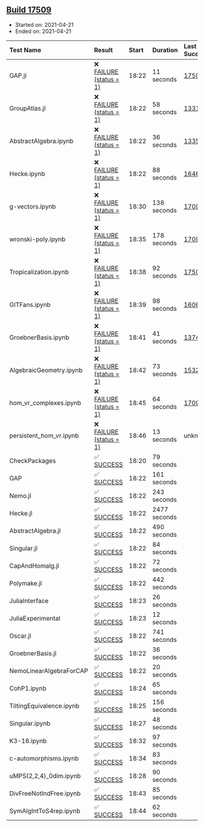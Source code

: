 ## [Build 17509](https://oscarci.mathematik.uni-kl.de/job/oscar/17509/)

* Started on: 2021-04-21
* Ended on: 2021-04-21

| Test Name    | Result | Start | Duration | Last Success | First Failure |
|:-------------|:-------|:------|:---------|:-------------|:--------------|
| GAP.jl | ❌ [FAILURE (status = 1)](https://oscarci.mathematik.uni-kl.de/job/oscar/17509/artifact/logs/build-17509/GAP.jl.log) | 18:22 | 11 seconds | [17508](https://oscarci.mathematik.uni-kl.de/job/oscar/17508/) | [17509](https://oscarci.mathematik.uni-kl.de/job/oscar/17509/) |
| GroupAtlas.jl | ❌ [FAILURE (status = 1)](https://oscarci.mathematik.uni-kl.de/job/oscar/17509/artifact/logs/build-17509/GroupAtlas.jl.log) | 18:22 | 58 seconds | [13311](https://oscarci.mathematik.uni-kl.de/job/oscar/13311/) | [13312](https://oscarci.mathematik.uni-kl.de/job/oscar/13312/) |
| AbstractAlgebra.ipynb | ❌ [FAILURE (status = 1)](https://oscarci.mathematik.uni-kl.de/job/oscar/17509/artifact/logs/build-17509/AbstractAlgebra.ipynb.log) | 18:22 | 36 seconds | [13355](https://oscarci.mathematik.uni-kl.de/job/oscar/13355/) | [13356](https://oscarci.mathematik.uni-kl.de/job/oscar/13356/) |
| Hecke.ipynb | ❌ [FAILURE (status = 1)](https://oscarci.mathematik.uni-kl.de/job/oscar/17509/artifact/logs/build-17509/Hecke.ipynb.log) | 18:22 | 88 seconds | [16463](https://oscarci.mathematik.uni-kl.de/job/oscar/16463/) | [16464](https://oscarci.mathematik.uni-kl.de/job/oscar/16464/) |
| g-vectors.ipynb | ❌ [FAILURE (status = 1)](https://oscarci.mathematik.uni-kl.de/job/oscar/17509/artifact/logs/build-17509/g-vectors.ipynb.log) | 18:30 | 138 seconds | [17099](https://oscarci.mathematik.uni-kl.de/job/oscar/17099/) | [17100](https://oscarci.mathematik.uni-kl.de/job/oscar/17100/) |
| wronski-poly.ipynb | ❌ [FAILURE (status = 1)](https://oscarci.mathematik.uni-kl.de/job/oscar/17509/artifact/logs/build-17509/wronski-poly.ipynb.log) | 18:35 | 178 seconds | [17098](https://oscarci.mathematik.uni-kl.de/job/oscar/17098/) | [17099](https://oscarci.mathematik.uni-kl.de/job/oscar/17099/) |
| Tropicalization.ipynb | ❌ [FAILURE (status = 1)](https://oscarci.mathematik.uni-kl.de/job/oscar/17509/artifact/logs/build-17509/Tropicalization.ipynb.log) | 18:38 | 92 seconds | [17508](https://oscarci.mathematik.uni-kl.de/job/oscar/17508/) | [17509](https://oscarci.mathematik.uni-kl.de/job/oscar/17509/) |
| GITFans.ipynb | ❌ [FAILURE (status = 1)](https://oscarci.mathematik.uni-kl.de/job/oscar/17509/artifact/logs/build-17509/GITFans.ipynb.log) | 18:39 | 98 seconds | [16068](https://oscarci.mathematik.uni-kl.de/job/oscar/16068/) | [16069](https://oscarci.mathematik.uni-kl.de/job/oscar/16069/) |
| GroebnerBasis.ipynb | ❌ [FAILURE (status = 1)](https://oscarci.mathematik.uni-kl.de/job/oscar/17509/artifact/logs/build-17509/GroebnerBasis.ipynb.log) | 18:41 | 41 seconds | [13748](https://oscarci.mathematik.uni-kl.de/job/oscar/13748/) | [13749](https://oscarci.mathematik.uni-kl.de/job/oscar/13749/) |
| AlgebraicGeometry.ipynb | ❌ [FAILURE (status = 1)](https://oscarci.mathematik.uni-kl.de/job/oscar/17509/artifact/logs/build-17509/AlgebraicGeometry.ipynb.log) | 18:42 | 73 seconds | [15322](https://oscarci.mathematik.uni-kl.de/job/oscar/15322/) | [15323](https://oscarci.mathematik.uni-kl.de/job/oscar/15323/) |
| hom_vr_complexes.ipynb | ❌ [FAILURE (status = 1)](https://oscarci.mathematik.uni-kl.de/job/oscar/17509/artifact/logs/build-17509/hom_vr_complexes.ipynb.log) | 18:45 | 64 seconds | [17099](https://oscarci.mathematik.uni-kl.de/job/oscar/17099/) | [17100](https://oscarci.mathematik.uni-kl.de/job/oscar/17100/) |
| persistent_hom_vr.ipynb | ❌ [FAILURE (status = 1)](https://oscarci.mathematik.uni-kl.de/job/oscar/17509/artifact/logs/build-17509/persistent_hom_vr.ipynb.log) | 18:46 | 13 seconds | unknown | unknown |
| CheckPackages | ✅ [SUCCESS](https://oscarci.mathematik.uni-kl.de/job/oscar/17509/artifact/logs/build-17509/CheckPackages.log) | 18:20 | 79 seconds |  |  |
| GAP | ✅ [SUCCESS](https://oscarci.mathematik.uni-kl.de/job/oscar/17509/artifact/logs/build-17509/GAP.log) | 18:22 | 161 seconds |  |  |
| Nemo.jl | ✅ [SUCCESS](https://oscarci.mathematik.uni-kl.de/job/oscar/17509/artifact/logs/build-17509/Nemo.jl.log) | 18:22 | 243 seconds |  |  |
| Hecke.jl | ✅ [SUCCESS](https://oscarci.mathematik.uni-kl.de/job/oscar/17509/artifact/logs/build-17509/Hecke.jl.log) | 18:22 | 2477 seconds |  |  |
| AbstractAlgebra.jl | ✅ [SUCCESS](https://oscarci.mathematik.uni-kl.de/job/oscar/17509/artifact/logs/build-17509/AbstractAlgebra.jl.log) | 18:22 | 490 seconds |  |  |
| Singular.jl | ✅ [SUCCESS](https://oscarci.mathematik.uni-kl.de/job/oscar/17509/artifact/logs/build-17509/Singular.jl.log) | 18:22 | 84 seconds |  |  |
| CapAndHomalg.jl | ✅ [SUCCESS](https://oscarci.mathematik.uni-kl.de/job/oscar/17509/artifact/logs/build-17509/CapAndHomalg.jl.log) | 18:22 | 72 seconds |  |  |
| Polymake.jl | ✅ [SUCCESS](https://oscarci.mathematik.uni-kl.de/job/oscar/17509/artifact/logs/build-17509/Polymake.jl.log) | 18:22 | 442 seconds |  |  |
| JuliaInterface | ✅ [SUCCESS](https://oscarci.mathematik.uni-kl.de/job/oscar/17509/artifact/logs/build-17509/JuliaInterface.log) | 18:23 | 26 seconds |  |  |
| JuliaExperimental | ✅ [SUCCESS](https://oscarci.mathematik.uni-kl.de/job/oscar/17509/artifact/logs/build-17509/JuliaExperimental.log) | 18:23 | 12 seconds |  |  |
| Oscar.jl | ✅ [SUCCESS](https://oscarci.mathematik.uni-kl.de/job/oscar/17509/artifact/logs/build-17509/Oscar.jl.log) | 18:22 | 741 seconds |  |  |
| GroebnerBasis.jl | ✅ [SUCCESS](https://oscarci.mathematik.uni-kl.de/job/oscar/17509/artifact/logs/build-17509/GroebnerBasis.jl.log) | 18:22 | 36 seconds |  |  |
| NemoLinearAlgebraForCAP | ✅ [SUCCESS](https://oscarci.mathematik.uni-kl.de/job/oscar/17509/artifact/logs/build-17509/NemoLinearAlgebraForCAP.log) | 18:22 | 20 seconds |  |  |
| CohP1.ipynb | ✅ [SUCCESS](https://oscarci.mathematik.uni-kl.de/job/oscar/17509/artifact/logs/build-17509/CohP1.ipynb.log) | 18:24 | 65 seconds |  |  |
| TiltingEquivalence.ipynb | ✅ [SUCCESS](https://oscarci.mathematik.uni-kl.de/job/oscar/17509/artifact/logs/build-17509/TiltingEquivalence.ipynb.log) | 18:25 | 156 seconds |  |  |
| Singular.ipynb | ✅ [SUCCESS](https://oscarci.mathematik.uni-kl.de/job/oscar/17509/artifact/logs/build-17509/Singular.ipynb.log) | 18:27 | 48 seconds |  |  |
| K3-16.ipynb | ✅ [SUCCESS](https://oscarci.mathematik.uni-kl.de/job/oscar/17509/artifact/logs/build-17509/K3-16.ipynb.log) | 18:32 | 97 seconds |  |  |
| c-automorphisms.ipynb | ✅ [SUCCESS](https://oscarci.mathematik.uni-kl.de/job/oscar/17509/artifact/logs/build-17509/c-automorphisms.ipynb.log) | 18:34 | 83 seconds |  |  |
| uMPS(2,2,4)_0dim.ipynb | ✅ [SUCCESS](https://oscarci.mathematik.uni-kl.de/job/oscar/17509/artifact/logs/build-17509/uMPS-2-2-4-_0dim.ipynb.log) | 18:28 | 90 seconds |  |  |
| DivFreeNotIndFree.ipynb | ✅ [SUCCESS](https://oscarci.mathematik.uni-kl.de/job/oscar/17509/artifact/logs/build-17509/DivFreeNotIndFree.ipynb.log) | 18:43 | 85 seconds |  |  |
| SymAlgIntToS4rep.ipynb | ✅ [SUCCESS](https://oscarci.mathematik.uni-kl.de/job/oscar/17509/artifact/logs/build-17509/SymAlgIntToS4rep.ipynb.log) | 18:44 | 62 seconds |  |  |
